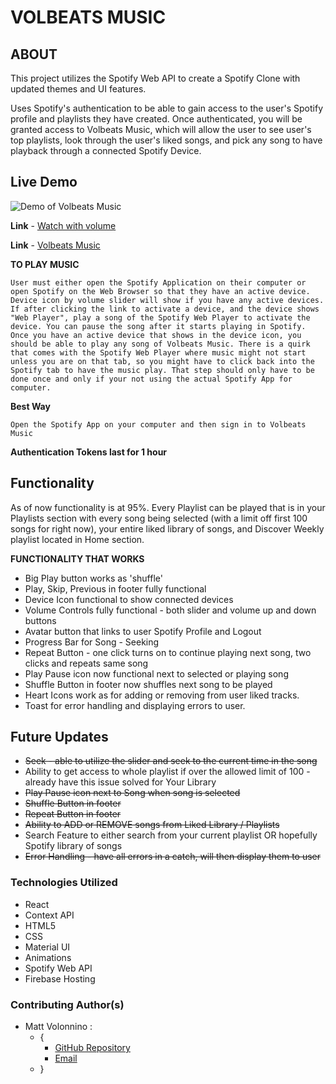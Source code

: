 # VOLBEATS MUSIC

## ABOUT

This project utilizes the Spotify Web API to create a Spotify Clone with updated themes and UI features.

Uses Spotify's authentication to be able to gain access to the user's Spotify profile and playlists they have created. Once authenticated, you will be granted access to Volbeats Music, which will allow the user to see user's top playlists, look through the user's liked songs, and pick any song to have playback through a connected Spotify Device.

## Live Demo

![Demo of Volbeats Music](src/img/Volbeats%20Music.gif)

**Link** - [Watch with volume](https://drive.google.com/file/d/1o6-waenxrvnvMfdrwBpVC0lHfhGnwBNa/view)

**Link** - [Volbeats Music](https://volbeats-music.web.app/)

**TO PLAY MUSIC**

`User must either open the Spotify Application on their computer or open Spotify on the Web Browser so that they have an active device. Device icon by volume slider will show if you have any active devices. If after clicking the link to activate a device, and the device shows "Web Player", play a song of the Spotify Web Player to activate the device. You can pause the song after it starts playing in Spotify. Once you have an active device that shows in the device icon, you should be able to play any song of Volbeats Music. There is a quirk that comes with the Spotify Web Player where music might not start unless you are on that tab, so you might have to click back into the Spotify tab to have the music play. That step should only have to be done once and only if your not using the actual Spotify App for computer.`

**Best Way**

`Open the Spotify App on your computer and then sign in to Volbeats Music`

**Authentication Tokens last for 1 hour**

## Functionality

As of now functionality is at 95%. Every Playlist can be played that is in your Playlists section with every song being selected (with a limit off first 100 songs for right now), your entire liked library of songs, and Discover Weekly playlist located in Home section.

**FUNCTIONALITY THAT WORKS**

- Big Play button works as 'shuffle'
- Play, Skip, Previous in footer fully functional
- Device Icon functional to show connected devices
- Volume Controls fully functional - both slider and volume up and down buttons
- Avatar button that links to user Spotify Profile and Logout
- Progress Bar for Song - Seeking
- Repeat Button - one click turns on to continue playing next song, two clicks and repeats same song
- Play Pause icon now functional next to selected or playing song
- Shuffle Button in footer now shuffles next song to be played
- Heart Icons work as for adding or removing from user liked tracks.
- Toast for error handling and displaying errors to user.

## Future Updates

- ~~Seek - able to utilize the slider and seek to the current time in the song~~
- Ability to get access to whole playlist if over the allowed limit of 100 - already have this issue solved for Your Library
- ~~Play Pause icon next to Song when song is selected~~
- ~~Shuffle Button in footer~~
- ~~Repeat Button in footer~~
- ~~Ability to ADD or REMOVE songs from Liked Library / Playlists~~
- Search Feature to either search from your current playlist OR hopefully Spotify library of songs
- ~~Error Handling - have all errors in a catch, will then display them to user~~

### Technologies Utilized

- React
- Context API
- HTML5
- CSS
- Material UI
- Animations
- Spotify Web API
- Firebase Hosting

### Contributing Author(s)

- Matt Volonnino :
  - {
    - [GitHub Repository](https://github.com/mvolonnino)
    - [Email](mailto:mvolonnino12@gmail.com)
  - }
